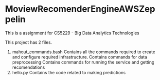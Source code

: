 # MoviewRecomenderEngineAWSZeppelin
This is a assignment for CS5229 - Big Data Analytics Technologies


This project has 2 files.
1. mahout_commands.bash
    Contains all the commands required to create and configure required infrastructure.
    Contains commands for data preprocessing
    Contains commands for running the service and getting recomendations
2. hello.py
    Contains the code related to making predictions
